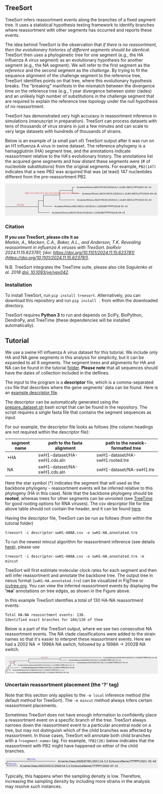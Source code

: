 ## TreeSort ##
TreeSort infers reassortment events along the branches of a fixed segment tree.
It uses a statistical hypothesis testing framework to identify branches where reassortment with other segments has occurred and reports these events.

The idea behind TreeSort is the observation that *if there is no reassortment, then the evolutionary histories of different segments should be identical*. TreeSort then uses a phylogenetic tree for one segment (e.g., the HA influenza A virus segment) as an evolutionary hypothesis for another segment (e.g., the NA segment). We will refer to the first segment as the *reference* and the second segment as the *challenge*. By trying to fit the sequence alignment of the challenge segment to the reference tree, TreeSort identifies points on that tree, where this evolutionary hypothesis breaks. The "breaking" manifests in the mismatch between the divergence time on the reference tree (e.g., 1 year divergence between sister clades) and an unlikely high number of substitutions in the challenge segment that are required to explain the reference tree topology under the null hypothesis of no reassortment.

TreeSort has demonstrated very high accuracy in reassortment inference in simulations (manuscript in preparation). TreeSort can process datasets with tens of thousands of virus strains in just a few minutes and can scale to very large datasets with hundreds of thousands of strains.

Below is an example of (a small part of) TreeSort output after it was run on an H1 influenza A virus in swine dataset. The reference phylogeny is a hemagglutinin (HA) segment tree, and the annotations indicate reassortment relative to the HA's evolutionary history. The annotations list the acquired gene segments and how distant these segments were (# of nucleotide substitutions) from the original segments. For example, `PB2(147)` indicates that a new PB2 was acquired that was (at least) 147 nucleotides different from the pre-reassortment PB2.
<center>
<img src="tutorial/figures/swH1-reassortment-ex1.png">
</center>

### Citation ###
**If you use TreeSort, please cite it as**</br>
*Markin, A., Macken, C.A., Baker, A.L., and Anderson, T.K. Revealing reassortment in influenza A viruses with TreeSort. bioRxiv 2024.11.15.623781; [doi: https://doi.org/10.1101/2024.11.15.623781](https://doi.org/10.1101/2024.11.15.623781).*

N.B. TreeSort integrates the TreeTime suite, please also cite *Sagulenko et al. 2018 [doi: 10.1093/ve/vex042](https://doi.org/10.1093/ve/vex042).*

### Installation ###
To install TreeSort, run `pip install treesort`. Alternatively, you can download this repository and run `pip install .` from within the downloaded directory.

TreeSort requires **Python 3** to run and depends on SciPy, BioPython, DendroPy, and TreeTime (these dependencies will be installed automatically).

## Tutorial ##
We use a swine H1 influenza A virus dataset for this tutorial. We include only HA and NA gene segments in this analysis for simplicity, but it can be expanded to all 8 segments. The segment trees and alignments for HA and NA can be found in the tutorial [folder](tutorial/swH1-dataset/). **Please note** that all sequences should have the dates of collection included in the deflines.

The input to the program is a **descriptor** file, which is a comma-separated csv file that describes where the gene segments' data can be found. Here is an [example descriptor file](examples/descriptor-huH1N1-wgs.csv).

The descriptor can be automatically generated using the [prepare_dataset.sh](prepare_dataset.sh) bash script that can be found in the repository. The script requires a single fasta file that contains the segment sequences as input.

For our example, the descriptor file looks as follows (the column headings are not required within the descriptor file):

| segment name | path to the fasta alignment | path to the newick-formatted tree |
| --- | --- | --- |
| *HA | swH1-dataset/HA-swH1.cds.aln | swH1-dataset/HA-swH1.rooted.tre |
| NA | swH1-dataset/NA-swH1.cds.aln | swH1-dataset/NA-swH1.tre |


Here the star symbol (\*) indicates the segment that will used as the backbone phylogeny - reassortment events will be inferred relative to this phylogeny (HA in this case). Note that the backbone phylogeny should be **rooted**, whereas trees for other segments can be unrooted (see [TreeTime](https://github.com/neherlab/treetime) for good rooting options for RNA viruses).
The csv descriptor file for the above table should not contain the header, and it can be found [here](tutorial/descriptor-swH1-HANA.csv).

Having the descriptor file, TreeSort can be run as follows (from within the tutorial folder)
```
treesort -i descriptor-swH1-HANA.csv -o swH1-HA.annotated.tre
```
To run the newest mincut algorithm for reassortment inference (see details [here](https://github.com/flu-crew/TreeSort/releases/tag/0.3.0)), please use
```
treesort -i descriptor-swH1-HANA.csv -o swH1-HA.annotated.tre -m mincut
```

TreeSort will first estimate molecular clock rates for each segment and then will infer reassortment and annotate the backbone tree. The output tree in nexus format (`swH1-HA.annotated.tre`) can be visualized in FigTree or [icytree.org](https://icytree.org/). You can view the inferred reassortment events by displaying the **'rea'** annotations on tree edges, as shown in the Figure above.

In this example TreeSort identifies a total of 130 HA-NA reassortment events:
```
Total HA-NA reassortment events: 130.
Identified exact branches for 104/130 of them
```

Below is a part of the TreeSort output, where we see two consecutive NA reassortment events. The NA clade classifications were added to the strain names so that it's easier to interpret these reassortment events. Here we had a 2002 NA -> 1998A NA switch, followed by a 1998A -> 2002B NA switch.
<center>
<img src="tutorial/figures/swH1-reassortment-ex4.png">
</center>

### Uncertain reassortment placement (the '?' tag) ###
Note that this section only applies to the `-m local` inference method (the default method for TreeSort). The `-m mincut` method always infers certain reassortment placements.

Sometimes TreeSort does not have enough information to confidently place a reassortment event on a specific branch of the tree. TreeSort always narrows down the reassortment event to a particular ancestral node on a tree, but may not distinguish which of the child branches was affected by reassortment. In those cases, TreeSort will annotate both child branches with a `?<segment-name>` tag. For example, `?PB2(26)` below indicates that the reassortment with PB2 might have happened on either of the child branches.

<center>
<img src="tutorial/figures/swH1-reassortment-ex3.png">
</center>

Typically, this happens when the sampling density is low. Therefore, increasing the sampling density by including more strains in the analysis may resolve such instances.
